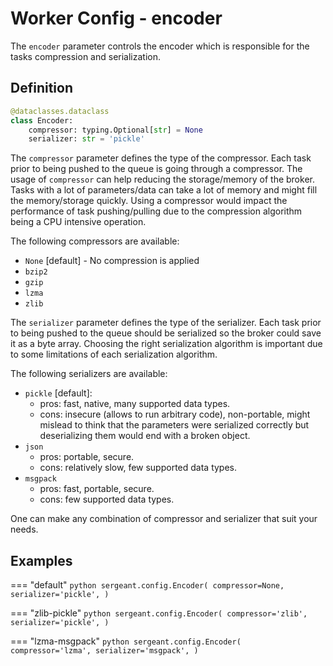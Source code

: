 # Worker Config - encoder

The `encoder` parameter controls the encoder which is responsible for the tasks compression and serialization.


## Definition

```python
@dataclasses.dataclass
class Encoder:
    compressor: typing.Optional[str] = None
    serializer: str = 'pickle'
```


The `compressor` parameter defines the type of the compressor. Each task prior to being pushed to the queue is going through a compressor. The usage of `compressor` can help reducing the storage/memory of the broker. Tasks with a lot of parameters/data can take a lot of memory and might fill the memory/storage quickly. Using a compressor would impact the performance of task pushing/pulling due to the compression algorithm being a CPU intensive operation.

The following compressors are available:

- `None` [default] - No compression is applied
- `bzip2`
- `gzip`
- `lzma`
- `zlib`


The `serializer` parameter defines the type of the serializer. Each task prior to being pushed to the queue should be serialized so the broker could save it as a byte array. Choosing the right serialization algorithm is important due to some limitations of each serialization algorithm.

The following serializers are available:

- `pickle` [default]:
    - pros: fast, native, many supported data types.
    - cons: insecure (allows to run arbitrary code), non-portable, might mislead to think that the parameters were serialized correctly but deserializing them would end with a broken object.
- `json`
    - pros: portable, secure.
    - cons: relatively slow, few supported data types.
- `msgpack`
    - pros: fast, portable, secure.
    - cons: few supported data types.

One can make any combination of compressor and serializer that suit your needs.

## Examples

=== "default"
    ```python
    sergeant.config.Encoder(
        compressor=None,
        serializer='pickle',
    )
    ```

=== "zlib-pickle"
    ```python
    sergeant.config.Encoder(
        compressor='zlib',
        serializer='pickle',
    )
    ```

=== "lzma-msgpack"
    ```python
    sergeant.config.Encoder(
        compressor='lzma',
        serializer='msgpack',
    )
    ```
